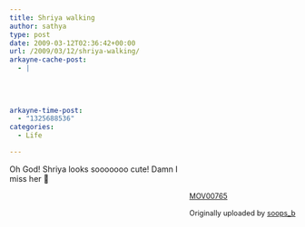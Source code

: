 ```yaml
---
title: Shriya walking
author: sathya
type: post
date: 2009-03-12T02:36:42+00:00
url: /2009/03/12/shriya-walking/
arkayne-cache-post:
  - |
    
    
    
    
arkayne-time-post:
  - "1325688536"
categories:
  - Life

---
```

<div style="float: right; margin-left: 10px; margin-bottom: 10px;">
  <br /> <br /> <span style="font-size: 0.9em; margin-top: 0px;"><br /> <a href="http://www.flickr.com/photos/soops/3301237754/">MOV00765</a><br /> <br /> Originally uploaded by <a href="http://www.flickr.com/people/soops/">soops_b</a><br /> </span>
</div>

Oh God! Shriya looks sooooooo cute! Damn I miss her 🙁  
<br clear="all" />
